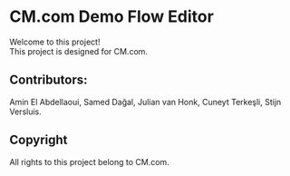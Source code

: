 
# CM.com Demo Flow Editor

Welcome to this project!  
This project is designed for CM.com.  
  
## Contributors:  
Amin El Abdellaoui, Samed Dağal, Julian van Honk, Cuneyt Terkeşli, Stijn Versluis.
  
## Copyright
All rights to this project belong to CM.com.
